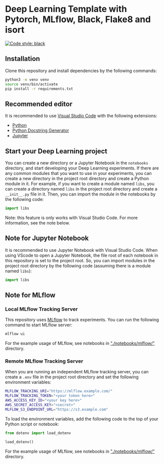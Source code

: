 # Deep Learning Template with Pytorch, MLflow, Black, Flake8 and isort

[![Code style: black](https://img.shields.io/badge/code%20style-black-000000.svg)](https://github.com/psf/black)

## Installation

Clone this repository and install dependencies by the following commands:

```bash
python3 -m venv venv
source venv/bin/activate
pip install -r requirements.txt
```

## Recommended editor

It is recommended to use [Visual Studio Code](https://code.visualstudio.com/) with the following extensions:
- [Python](https://marketplace.visualstudio.com/items?itemName=ms-python.python)
- [Python Docstring Generator](https://marketplace.visualstudio.com/items?itemName=njpwerner.autodocstring)
- [Jupyter](https://marketplace.visualstudio.com/items?itemName=ms-toolsai.jupyter)

## Start your Deep Learning project

You can create a new directory or a Jupyter Notebook in the `notebooks` directory, and start
developing your Deep Learning experiments. If there are any common modules that you want to
use in your experiments, you can create a new directory in the project root directory and
create a Python module in it. For example, if you want to create a module named `libs`, you
can create a directory named `libs` in the project root directory and create a `__init__.py`
file in it. Then, you can import the module in the notebooks by the following code:

```python
import libs
```

Note: this feature is only works with Visual Studio Code. For more information, see the
note below.

## Note for Jupyter Notebook

It is recommended to use Jupyter Notebook with Visual Studio Code. When using VScode to
open a Jupyter Notebook, the file root of each notebook in this repository is set to the
project root. So, you can import modules in the project root directory by the following
code (assuming there is a module named `libs`):

```python
import libs
```

## Note for MLflow

### Local MLflow Tracking Server

This repository uses [MLflow](https://mlflow.org/) to track experiments. You can run
the following command to start MLflow server:

```bash
mlflow ui
```

For the example usage of MLflow, see notebooks in ["./notebooks/mlflow/"](./notebooks/mlflow/) directory.

### Remote MLflow Tracking Server

When you are running an independent MLflow tracking server, you can create a `.env` file
in the project root directory and set the following environment variables:

```bash
MLFLOW_TRACKING_URI="https://mlflow.example.com/"
MLFLOW_TRACKING_TOKEN="<your token here>"
AWS_ACCESS_KEY_ID="<your key here>"
AWS_SECRET_ACCESS_KEY="<secret>"
MLFLOW_S3_ENDPOINT_URL="https://s3.example.com"
```

To load the environment variables, add the following code to the top of your Python script or notebook:

```python
from dotenv import load_dotenv

load_dotenv()
```

For the example usage of MLflow, see notebooks in ["./notebooks/mlflow/"](./notebooks/mlflow/) directory.
